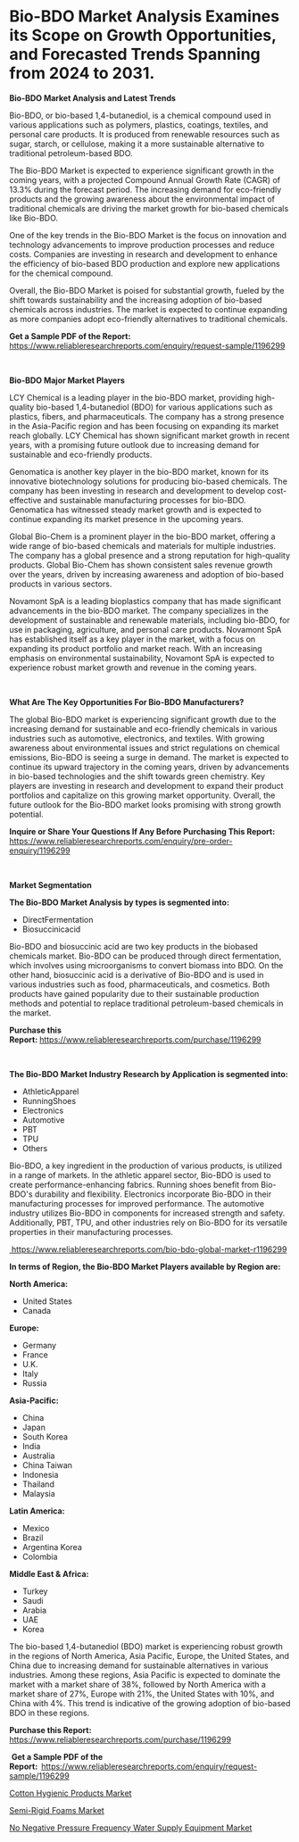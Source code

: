 <p><h1>Bio-BDO Market Analysis Examines its Scope on Growth Opportunities, and Forecasted Trends Spanning from 2024 to 2031.</h1></p><p><strong>Bio-BDO Market Analysis and Latest Trends</strong></p>
<p><p>Bio-BDO, or bio-based 1,4-butanediol, is a chemical compound used in various applications such as polymers, plastics, coatings, textiles, and personal care products. It is produced from renewable resources such as sugar, starch, or cellulose, making it a more sustainable alternative to traditional petroleum-based BDO.</p><p>The Bio-BDO Market is expected to experience significant growth in the coming years, with a projected Compound Annual Growth Rate (CAGR) of 13.3% during the forecast period. The increasing demand for eco-friendly products and the growing awareness about the environmental impact of traditional chemicals are driving the market growth for bio-based chemicals like Bio-BDO.</p><p>One of the key trends in the Bio-BDO Market is the focus on innovation and technology advancements to improve production processes and reduce costs. Companies are investing in research and development to enhance the efficiency of bio-based BDO production and explore new applications for the chemical compound.</p><p>Overall, the Bio-BDO Market is poised for substantial growth, fueled by the shift towards sustainability and the increasing adoption of bio-based chemicals across industries. The market is expected to continue expanding as more companies adopt eco-friendly alternatives to traditional chemicals.</p></p>
<p><strong>Get a Sample PDF of the Report:&nbsp;</strong> <a href="https://www.reliableresearchreports.com/enquiry/request-sample/1196299">https://www.reliableresearchreports.com/enquiry/request-sample/1196299</a></p>
<p>&nbsp;</p>
<p><strong>Bio-BDO Major Market Players</strong></p>
<p><p>LCY Chemical is a leading player in the bio-BDO market, providing high-quality bio-based 1,4-butanediol (BDO) for various applications such as plastics, fibers, and pharmaceuticals. The company has a strong presence in the Asia-Pacific region and has been focusing on expanding its market reach globally. LCY Chemical has shown significant market growth in recent years, with a promising future outlook due to increasing demand for sustainable and eco-friendly products.</p><p>Genomatica is another key player in the bio-BDO market, known for its innovative biotechnology solutions for producing bio-based chemicals. The company has been investing in research and development to develop cost-effective and sustainable manufacturing processes for bio-BDO. Genomatica has witnessed steady market growth and is expected to continue expanding its market presence in the upcoming years.</p><p>Global Bio-Chem is a prominent player in the bio-BDO market, offering a wide range of bio-based chemicals and materials for multiple industries. The company has a global presence and a strong reputation for high-quality products. Global Bio-Chem has shown consistent sales revenue growth over the years, driven by increasing awareness and adoption of bio-based products in various sectors.</p><p>Novamont SpA is a leading bioplastics company that has made significant advancements in the bio-BDO market. The company specializes in the development of sustainable and renewable materials, including bio-BDO, for use in packaging, agriculture, and personal care products. Novamont SpA has established itself as a key player in the market, with a focus on expanding its product portfolio and market reach. With an increasing emphasis on environmental sustainability, Novamont SpA is expected to experience robust market growth and revenue in the coming years.</p></p>
<p>&nbsp;</p>
<p><strong>What Are The Key Opportunities For Bio-BDO Manufacturers?</strong></p>
<p><p>The global Bio-BDO market is experiencing significant growth due to the increasing demand for sustainable and eco-friendly chemicals in various industries such as automotive, electronics, and textiles. With growing awareness about environmental issues and strict regulations on chemical emissions, Bio-BDO is seeing a surge in demand. The market is expected to continue its upward trajectory in the coming years, driven by advancements in bio-based technologies and the shift towards green chemistry. Key players are investing in research and development to expand their product portfolios and capitalize on this growing market opportunity. Overall, the future outlook for the Bio-BDO market looks promising with strong growth potential.</p></p>
<p><strong>Inquire or Share Your Questions If Any Before Purchasing This Report:</strong> <a href="https://www.reliableresearchreports.com/enquiry/pre-order-enquiry/1196299">https://www.reliableresearchreports.com/enquiry/pre-order-enquiry/1196299</a></p>
<p>&nbsp;</p>
<p><strong>Market Segmentation</strong></p>
<p><strong>The Bio-BDO Market Analysis by types is segmented into:</strong></p>
<p><ul><li>DirectFermentation</li><li>Biosuccinicacid</li></ul></p>
<p><p>Bio-BDO and biosuccinic acid are two key products in the biobased chemicals market. Bio-BDO can be produced through direct fermentation, which involves using microorganisms to convert biomass into BDO. On the other hand, biosuccinic acid is a derivative of Bio-BDO and is used in various industries such as food, pharmaceuticals, and cosmetics. Both products have gained popularity due to their sustainable production methods and potential to replace traditional petroleum-based chemicals in the market.</p></p>
<p><strong>Purchase this Report:&nbsp;</strong><a href="https://www.reliableresearchreports.com/purchase/1196299">https://www.reliableresearchreports.com/purchase/1196299</a></p>
<p>&nbsp;</p>
<p><strong>The Bio-BDO Market Industry Research by Application is segmented into:</strong></p>
<p><ul><li>AthleticApparel</li><li>RunningShoes</li><li>Electronics</li><li>Automotive</li><li>PBT</li><li>TPU</li><li>Others</li></ul></p>
<p><p>Bio-BDO, a key ingredient in the production of various products, is utilized in a range of markets. In the athletic apparel sector, Bio-BDO is used to create performance-enhancing fabrics. Running shoes benefit from Bio-BDO's durability and flexibility. Electronics incorporate Bio-BDO in their manufacturing processes for improved performance. The automotive industry utilizes Bio-BDO in components for increased strength and safety. Additionally, PBT, TPU, and other industries rely on Bio-BDO for its versatile properties in their manufacturing processes.</p></p>
<p><a href="https://www.reliableresearchreports.com/bio-bdo-global-market-r1196299">&nbsp;https://www.reliableresearchreports.com/bio-bdo-global-market-r1196299</a></p>
<p><strong>In terms of Region, the Bio-BDO Market Players available by Region are:</strong></p>
<p>
    <p> <strong> North America: </strong>
        <ul>
            <li>United States</li>
            <li>Canada</li>
        </ul>
        </p> 
    <p> <strong> Europe: </strong>
        <ul>
            <li>Germany</li>
            <li>France</li>
            <li>U.K.</li>
            <li>Italy</li>
            <li>Russia</li>
        </ul>
        </p> 
    <p> <strong> Asia-Pacific: </strong>
        <ul>
            <li>China</li>
            <li>Japan</li>
            <li>South Korea</li>
            <li>India</li>
            <li>Australia</li>
            <li>China Taiwan</li>
            <li>Indonesia</li>
            <li>Thailand</li>
            <li>Malaysia</li>
        </ul>
        </p> 
    <p> <strong> Latin America: </strong>
        <ul>
            <li>Mexico</li>
            <li>Brazil</li>
            <li>Argentina Korea</li>
            <li>Colombia</li>
        </ul>
        </p> 
    <p> <strong> Middle East & Africa: </strong>
        <ul>
            <li>Turkey</li>
            <li>Saudi</li>
            <li>Arabia</li>
            <li>UAE</li>
            <li>Korea</li>
        </ul>
    </p>
    </p>
<p><p>The bio-based 1,4-butanediol (BDO) market is experiencing robust growth in the regions of North America, Asia Pacific, Europe, the United States, and China due to increasing demand for sustainable alternatives in various industries. Among these regions, Asia Pacific is expected to dominate the market with a market share of 38%, followed by North America with a market share of 27%, Europe with 21%, the United States with 10%, and China with 4%. This trend is indicative of the growing adoption of bio-based BDO in these regions.</p></p>
<p><strong>Purchase this Report: </strong><a href="https://www.reliableresearchreports.com/purchase/1196299">https://www.reliableresearchreports.com/purchase/1196299</a></p>
<p>&nbsp;<strong>Get a Sample PDF of the Report:&nbsp;&nbsp;</strong><a href="https://www.reliableresearchreports.com/enquiry/request-sample/1196299">https://www.reliableresearchreports.com/enquiry/request-sample/1196299</a></p>
<p><strong></strong></p>
<p><p><a href="https://medium.com/@clairhane1992/cotton-hygienic-products-market-a-global-and-regional-analysis-focus-on-end-user-product-and-8f5894f62034">Cotton Hygienic Products Market</a></p><p><a href="https://medium.com/@richardline778/semi-rigid-foams-market-forecast-global-market-trends-and-analysis-from-2024-to-2031-covered-in-458e26830f53">Semi-Rigid Foams Market</a></p><p><a href="https://medium.com/@amyjacobi/no-negative-pressure-frequency-water-supply-equipment-market-size-growth-trends-statistics-d3bcc7461010">No Negative Pressure Frequency Water Supply Equipment Market</a></p></p>